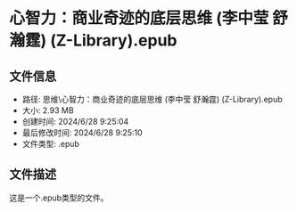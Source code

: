 ﻿# 心智力：商业奇迹的底层思维 (李中莹  舒瀚霆) (Z-Library).epub

## 文件信息
- 路径: 思维\心智力：商业奇迹的底层思维 (李中莹  舒瀚霆) (Z-Library).epub
- 大小: 2.93 MB
- 创建时间: 2024/6/28 9:25:04
- 最后修改时间: 2024/6/28 9:25:10
- 文件类型: .epub

## 文件描述
这是一个.epub类型的文件。


